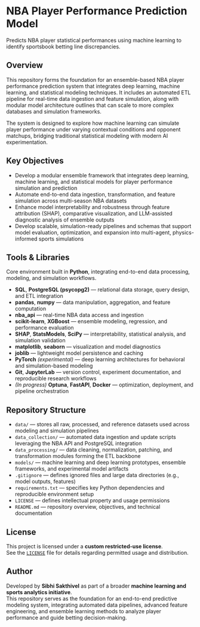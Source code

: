 # NBA Player Performance Prediction Model

Predicts NBA player statistical performances using machine learning to identify sportsbook betting line discrepancies.

## Overview

This repository forms the foundation for an ensemble-based NBA player performance prediction system that integrates deep learning, machine learning, and statistical modeling techniques. It includes an automated ETL pipeline for real-time data ingestion and feature simulation, along with modular model architecture outlines that can scale to more complex databases and simulation frameworks.

The system is designed to explore how machine learning can simulate player performance under varying contextual conditions and opponent matchups, bridging traditional statistical modeling with modern AI experimentation.

## Key Objectives

- Develop a modular ensemble framework that integrates deep learning, machine learning, and statistical models for player performance simulation and prediction
- Automate end-to-end data ingestion, transformation, and feature simulation across multi-season NBA datasets
- Enhance model interpretability and robustness through feature attribution (SHAP), comparative visualization, and LLM-assisted diagnostic analysis of ensemble outputs
- Develop scalable, simulation-ready pipelines and schemas that support model evaluation, optimization, and expansion into multi-agent, physics-informed sports simulations

## Tools & Libraries

Core environment built in **Python**, integrating end-to-end data processing, modeling, and simulation workflows.

- **SQL**, **PostgreSQL (psycopg2)** — relational data storage, query design, and ETL integration  
- **pandas**, **numpy** — data manipulation, aggregation, and feature computation  
- **nba_api** — real-time NBA data access and ingestion  
- **scikit-learn**, **XGBoost** — ensemble modeling, regression, and performance evaluation  
- **SHAP**, **StatsModels**, **SciPy** — interpretability, statistical analysis, and simulation validation  
- **matplotlib**, **seaborn** — visualization and model diagnostics  
- **joblib** — lightweight model persistence and caching  
- **PyTorch** *(experimental)* — deep learning architectures for behavioral and simulation-based modeling  
- **Git**, **JupyterLab** — version control, experiment documentation, and reproducible research workflows  
- *(In progress)* **Optuna**, **FastAPI**, **Docker** — optimization, deployment, and pipeline orchestration  

## Repository Structure

- `data/` — stores all raw, processed, and reference datasets used across modeling and simulation pipelines  
- `data_collection/` — automated data ingestion and update scripts leveraging the NBA API and PostgreSQL integration  
- `data_processing/` — data cleaning, normalization, patching, and transformation modules forming the ETL backbone  
- `models/` — machine learning and deep learning prototypes, ensemble frameworks, and experimental model artifacts  
- `.gitignore` — defines ignored files and large data directories (e.g., model outputs, features)  
- `requirements.txt` — specifies key Python dependencies and reproducible environment setup  
- `LICENSE` — defines intellectual property and usage permissions  
- `README.md` — repository overview, objectives, and technical documentation  

## License  
This project is licensed under a **custom restricted-use license**.  
See the [`LICENSE`](./LICENSE) file for details regarding permitted usage and distribution.  

## Author  
Developed by **Sibhi Sakthivel** as part of a broader **machine learning and sports analytics initiative**.  
This repository serves as the foundation for an end-to-end predictive modeling system, integrating automated data pipelines, advanced feature engineering, and ensemble learning methods to analyze player performance and guide betting decision-making.
